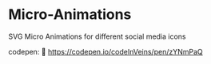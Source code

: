 # Micro-Animations
SVG Micro Animations for different social media icons

codepen: 🔗 https://codepen.io/codeInVeins/pen/zYNmPaQ
